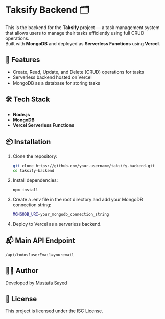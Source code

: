 # Taksify Backend 🗂️

This is the backend for the **Taksify** project — a task management system that allows users to manage their tasks efficiently using full CRUD operations.  
Built with **MongoDB** and deployed as **Serverless Functions** using **Vercel**.

## 🚀 Features

- Create, Read, Update, and Delete (CRUD) operations for tasks
- Serverless backend hosted on Vercel
- MongoDB as a database for storing tasks

## 🛠️ Tech Stack

- **Node.js**
- **MongoDB**
- **Vercel Serverless Functions**

## 📦 Installation

1. Clone the repository:

   ```bash
   git clone https://github.com/your-username/taksify-backend.git
   cd taksify-backend
   
2. Install dependencies:
  
    ```bash
    npm install

3. Create a .env file in the root directory and add your MongoDB connection string:

    ```bash
    MONGODB_URI=your_mongodb_connection_string

4. Deploy to Vercel as a serverless backend.

## 📬 Main API Endpoint

`/api/todos?userEmail=youremail`

## 🧑‍💻 Author

Developed by [Mustafa Sayed](https://www.linkedin.com/in/sh3dowone1/)

## 📄 License

This project is licensed under the ISC License.
